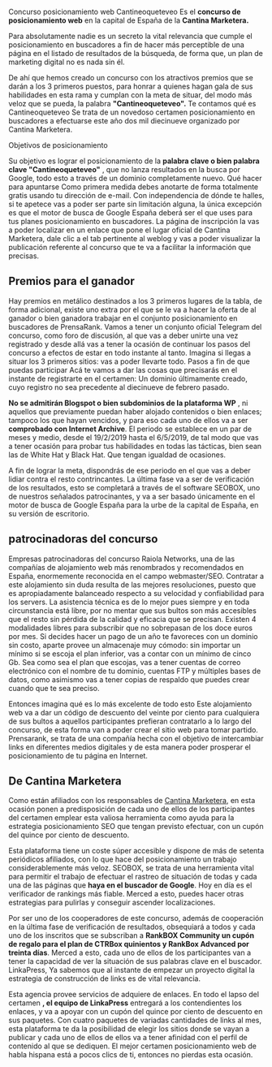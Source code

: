 Concurso posicionamiento web Cantineoqueteveo
Es el **concurso de posicionamiento web** en la capital de España de la **Cantina Marketera.**

Para absolutamente nadie es un secreto la vital relevancia que cumple el posicionamiento en buscadores a fin de hacer más perceptible de una página en el listado de resultados de la búsqueda, de forma que, un plan de marketing digital no es nada sin él.

De ahí que hemos creado un concurso con los atractivos premios que se darán a los 3 primeros puestos, para honrar a quienes hagan gala de sus habilidades en esta rama y cumplan con la meta de situar, del modo más veloz que se pueda, la palabra **&quot;Cantineoqueteveo&quot;.** Te contamos qué es Cantineoqueteveo Se trata de un novedoso certamen posicionamiento en buscadores a efectuarse este año dos mil diecinueve organizado por Cantina Marketera.

Objetivos de posicionamiento

Su objetivo es lograr el posicionamiento de la **palabra clave o bien palabra clave &quot;Cantineoqueteveo&quot;** , que no lanza resultados en la busca por Google, todo esto a través de un dominio completamente nuevo. Qué hacer para apuntarse Como primera medida debes anotarte de forma totalmente gratis usando tu dirección de e-mail.
Con independencia de dónde te halles, si te apetece vas a poder ser parte sin limitación alguna, la única excepción es que el motor de busca de Google España deberá ser el que uses para tus planes posicionamiento en buscadores. La página de inscripción la vas a poder localizar en un enlace que pone el lugar oficial de Cantina Marketera, dale clic a el tab pertinente al weblog y vas a poder visualizar la publicación referente al concurso que te va a facilitar la información que precisas.

## Premios para el ganador

Hay premios en metálico destinados a los 3 primeros lugares de la tabla, de forma adicional, existe uno extra por el que se le va a hacer la oferta de al ganador o bien ganadora trabajar en el conjunto posicionamiento en buscadores de PrensaRank. Vamos a tener un conjunto oficial Telegram del concurso, como foro de discusión, al que vas a deber unirte una vez registrado y desde allá vas a tener la ocasión de continuar los pasos del concurso a efectos de estar en todo instante al tanto. Imagina si llegas a situar los 3 primeros sitios: vas a poder llevarte todo.
Pasos a fin de que puedas participar Acá te vamos a dar las cosas que precisarás en el instante de registrarte en el certamen: Un dominio últimamente creado, cuyo registro no sea precedente al diecinueve de febrero pasado.

**No se admitirán Blogspot o bien subdominios de la plataforma WP** , ni aquellos que previamente puedan haber alojado contenidos o bien enlaces; tampoco los que hayan vencidos, y para eso cada uno de ellos va a ser **comprobado con Internet Archive**.
El periodo se establece en un par de meses y medio, desde el 19/2/2019 hasta el 6/5/2019, de tal modo que vas a tener ocasión para probar tus habilidades en todas las tácticas, bien sean las de White Hat y Black Hat. Que tengan igualdad de ocasiones.

A fin de lograr la meta, dispondrás de ese periodo en el que vas a deber lidiar contra el resto contrincantes. La última fase va a ser de verificación de los resultados, esto se completará a través de el software SEOBOX, uno de nuestros señalados patrocinantes, y va a ser basado únicamente en el motor de busca de Google España para la urbe de la capital de España, en su versión de escritorio.

## patrocinadoras del concurso

Empresas patrocinadoras del concurso Raiola Networks, una de las compañías de alojamiento web más renombrados y recomendados en España, enormemente reconocida en el campo webmaster/SEO. Contratar a este alojamiento sin duda resulta de las mejores resoluciones, puesto que es apropiadamente balanceado respecto a su velocidad y confiabilidad para los servers. La asistencia técnica es de lo mejor pues siempre y en toda circunstancia está libre, por no mentar que sus bultos son más accesibles que el resto sin pérdida de la calidad y eficacia que se precisan. Existen 4 modalidades libres para subscribir que no sobrepasan de los doce euros por mes. Si decides hacer un pago de un año te favoreces con un dominio sin costo, aparte provee un almacenaje muy cómodo: sin importar un mínimo si se escoja el plan inferior, vas a contar con un mínimo de cinco Gb. Sea como sea el plan que escojas, vas a tener cuentas de correo electrónico con el nombre de tu dominio, cuentas FTP y múltiples bases de datos, como asimismo vas a tener copias de respaldo que puedes crear cuando que te sea preciso.

 Entonces imagina qué es lo más excelente de todo esto Este alojamiento web va a dar un código de descuento del veinte por ciento para cualquiera de sus bultos a aquellos participantes prefieran contratarlo a lo largo del concurso, de esta forma van a poder crear el sitio web para tomar partido. Prensarank, se trata de una compañía hecha con el objetivo de intercambiar links en diferentes medios digitales y de esta manera poder prosperar el posicionamiento de tu página en Internet.

## De Cantina Marketera

Como están afiliados con los responsables de [Cantina Marketera](http://cantineoqueteveo.io), en esta ocasión ponen a predisposición de cada uno de ellos de los participantes del certamen emplear esta valiosa herramienta como ayuda para la estrategia posicionamiento SEO que tengan previsto efectuar, con un cupón del quince por ciento de descuento.

 Esta plataforma tiene un coste súper accesible y dispone de más de setenta periódicos afiliados, con lo que hace del posicionamiento un trabajo considerablemente más veloz. SEOBOX, se trata de una herramienta vital para permitir el trabajo de efectuar el rastreo de situación de todas y cada una de las páginas que **haya en el buscador de Google**. Hoy en día es el verificador de rankings más fiable. Merced a esto, puedes hacer otras estrategias para pulirlas y conseguir ascender localizaciones.

Por ser uno de los cooperadores de este concurso, además de cooperación en la última fase de verificación de resultados, obsequiará a todos y cada uno de los inscritos que se subscriban a **RankBOX Community un cupón de regalo para el plan de CTRBox quinientos y RankBox Advanced por treinta días**. Merced a esto, cada uno de ellos de los participantes van a tener la capacidad de ver la situación de sus palabras clave en el buscador. LinkaPress, Ya sabemos que al instante de empezar un proyecto digital la estrategia de construcción de links es de vital relevancia.

Esta agencia provee servicios de adquiere de enlaces. En todo el lapso del certamen **, el equipo de LinkaPress** entregará a los contendientes los enlaces, y va a apoyar con un cupón del quince por ciento de descuento en sus paquetes. Con cuatro paquetes de variadas cantidades de links al mes, esta plataforma te da la posibilidad de elegir los sitios donde se vayan a publicar y cada uno de ellos de ellos va a tener afinidad con el perfil de contenido al que se dediquen. El mejor certamen posicionamiento web de habla hispana está a pocos clics de ti, entonces no pierdas esta ocasión.
